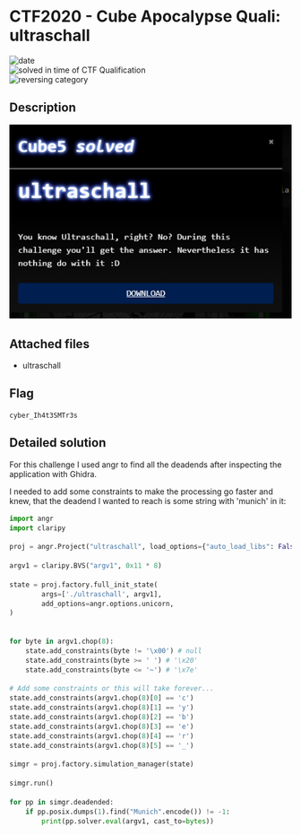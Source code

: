 # CTF2020 - Cube Apocalypse Quali: ultraschall

![date](https://img.shields.io/badge/date-14.10.2020-brightgreen.svg)  
![solved in time of CTF Qualification](https://img.shields.io/badge/solved-in%20time%20of%20CTF%20%20Qualification-brightgreen.svg)  
![reversing category](https://img.shields.io/badge/category-reversing-lightgrey.svg)

## Description
![desc](desc.png)

## Attached files
- ultraschall

## Flag
```
cyber_Ih4t3SMTr3s
```

## Detailed solution
For this challenge I used angr to find all the deadends after inspecting the application with Ghidra.

I needed to add some constraints to make the processing go faster and knew, that the deadend I wanted to reach is some string with 'munich' in it:

```python
import angr
import claripy

proj = angr.Project("ultraschall", load_options={"auto_load_libs": False}) 

argv1 = claripy.BVS("argv1", 0x11 * 8)

state = proj.factory.full_init_state(
        args=['./ultraschall', argv1],
        add_options=angr.options.unicorn,
)


for byte in argv1.chop(8):
    state.add_constraints(byte != '\x00') # null
    state.add_constraints(byte >= ' ') # '\x20'
    state.add_constraints(byte <= '~') # '\x7e'

# Add some constraints or this will take forever...        
state.add_constraints(argv1.chop(8)[0] == 'c')
state.add_constraints(argv1.chop(8)[1] == 'y')
state.add_constraints(argv1.chop(8)[2] == 'b')
state.add_constraints(argv1.chop(8)[3] == 'e')
state.add_constraints(argv1.chop(8)[4] == 'r')
state.add_constraints(argv1.chop(8)[5] == '_')

simgr = proj.factory.simulation_manager(state)

simgr.run()

for pp in simgr.deadended:
    if pp.posix.dumps(1).find("Munich".encode()) != -1:
        print(pp.solver.eval(argv1, cast_to=bytes))

```

